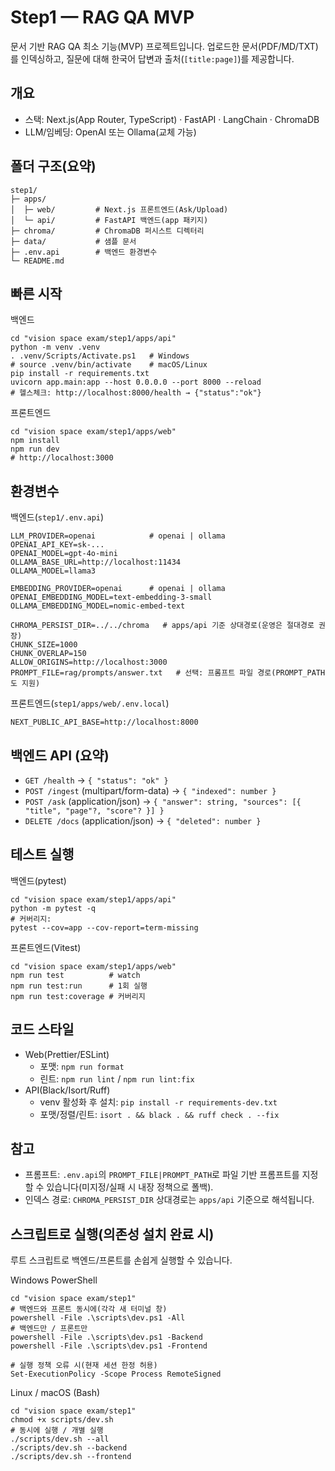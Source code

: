 # Step1 — RAG QA MVP

문서 기반 RAG QA 최소 기능(MVP) 프로젝트입니다. 업로드한 문서(PDF/MD/TXT)를 인덱싱하고, 질문에 대해 한국어 답변과 출처(`[title:page]`)를 제공합니다.

## 개요
- 스택: Next.js(App Router, TypeScript) · FastAPI · LangChain · ChromaDB
- LLM/임베딩: OpenAI 또는 Ollama(교체 가능)

## 폴더 구조(요약)
```
step1/
├─ apps/
│  ├─ web/         # Next.js 프론트엔드(Ask/Upload)
│  └─ api/         # FastAPI 백엔드(app 패키지)
├─ chroma/         # ChromaDB 퍼시스트 디렉터리
├─ data/           # 샘플 문서
├─ .env.api        # 백엔드 환경변수
└─ README.md
```

## 빠른 시작
백엔드
```
cd "vision space exam/step1/apps/api"
python -m venv .venv
. .venv/Scripts/Activate.ps1   # Windows
# source .venv/bin/activate    # macOS/Linux
pip install -r requirements.txt
uvicorn app.main:app --host 0.0.0.0 --port 8000 --reload
# 헬스체크: http://localhost:8000/health → {"status":"ok"}
```

프론트엔드
```
cd "vision space exam/step1/apps/web"
npm install
npm run dev
# http://localhost:3000
```

## 환경변수
백엔드(`step1/.env.api`)
```
LLM_PROVIDER=openai            # openai | ollama
OPENAI_API_KEY=sk-...
OPENAI_MODEL=gpt-4o-mini
OLLAMA_BASE_URL=http://localhost:11434
OLLAMA_MODEL=llama3

EMBEDDING_PROVIDER=openai      # openai | ollama
OPENAI_EMBEDDING_MODEL=text-embedding-3-small
OLLAMA_EMBEDDING_MODEL=nomic-embed-text

CHROMA_PERSIST_DIR=../../chroma   # apps/api 기준 상대경로(운영은 절대경로 권장)
CHUNK_SIZE=1000
CHUNK_OVERLAP=150
ALLOW_ORIGINS=http://localhost:3000
PROMPT_FILE=rag/prompts/answer.txt   # 선택: 프롬프트 파일 경로(PROMPT_PATH도 지원)
```

프론트엔드(`step1/apps/web/.env.local`)
```
NEXT_PUBLIC_API_BASE=http://localhost:8000
```

## 백엔드 API (요약)
- `GET /health` → `{ "status": "ok" }`
- `POST /ingest` (multipart/form-data) → `{ "indexed": number }`
- `POST /ask` (application/json) → `{ "answer": string, "sources": [{ "title", "page"?, "score"? }] }`
- `DELETE /docs` (application/json) → `{ "deleted": number }`

## 테스트 실행
백엔드(pytest)
```
cd "vision space exam/step1/apps/api"
python -m pytest -q
# 커버리지:
pytest --cov=app --cov-report=term-missing
```

프론트엔드(Vitest)
```
cd "vision space exam/step1/apps/web"
npm run test          # watch
npm run test:run      # 1회 실행
npm run test:coverage # 커버리지
```

## 코드 스타일
- Web(Prettier/ESLint)
  - 포맷: `npm run format`
  - 린트: `npm run lint` / `npm run lint:fix`
- API(Black/Isort/Ruff)
  - venv 활성화 후 설치: `pip install -r requirements-dev.txt`
  - 포맷/정렬/린트: `isort . && black . && ruff check . --fix`

## 참고
- 프롬프트: `.env.api`의 `PROMPT_FILE|PROMPT_PATH`로 파일 기반 프롬프트를 지정할 수 있습니다(미지정/실패 시 내장 정책으로 폴백).
- 인덱스 경로: `CHROMA_PERSIST_DIR` 상대경로는 `apps/api` 기준으로 해석됩니다.

## 스크립트로 실행(의존성 설치 완료 시)
루트 스크립트로 백엔드/프론트를 손쉽게 실행할 수 있습니다.

Windows PowerShell
```
cd "vision space exam/step1"
# 백엔드와 프론트 동시에(각각 새 터미널 창)
powershell -File .\scripts\dev.ps1 -All
# 백엔드만 / 프론트만
powershell -File .\scripts\dev.ps1 -Backend
powershell -File .\scripts\dev.ps1 -Frontend

# 실행 정책 오류 시(현재 세션 한정 허용)
Set-ExecutionPolicy -Scope Process RemoteSigned
```

Linux / macOS (Bash)
```
cd "vision space exam/step1"
chmod +x scripts/dev.sh
# 동시에 실행 / 개별 실행
./scripts/dev.sh --all
./scripts/dev.sh --backend
./scripts/dev.sh --frontend
```
